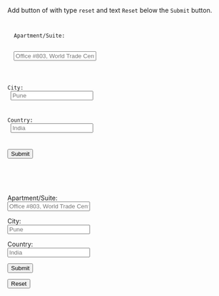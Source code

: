 Add button of with type `reset`
and
text `Reset` below the
`Submit` button.

<codeblock language="html" type="exercise" testMode="fixedInput">
<code>
<form>
  <label>Apartment/Suite:</label>
  <br>
  <input placeholder="Office #803, World Trade Center, Tower 2"/>
  <br>

  <label>City:</label>
  <br>
  <input placeholder="Pune"/>
  <br>

  <label>Country:</label>
  <br>
  <input placeholder="India"/>
  <br>

  <button type="submit">Submit</button>
  <!-- Write your code below -->
</form>
</code>
<solution>
<form>
  <label>Apartment/Suite:</label>
  <br>
  <input placeholder="Office #803, World Trade Center, Tower 2"/>
  <br>

  <label>City:</label>
  <br>
  <input placeholder="Pune"/>
  <br>

  <label>Country:</label>
  <br>
  <input placeholder="India"/>
  <br>

  <button type="submit">Submit</button>
  <!-- Write your code below -->
  <button type="reset">Reset</button>
</form>
</solution>
</codeblock>